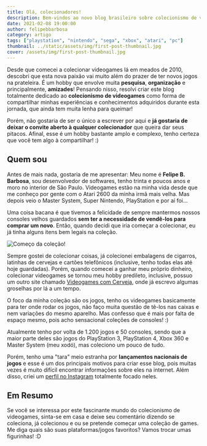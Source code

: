 ```yaml
---
title: Olá, colecionadores!
description: Bem-vindos ao novo blog brasileiro sobre colecionismo de videogames.
date: 2021-02-08 19:00:00
author: felipebbarbosa
category: artigo
tags: ["playstation", "nintendo", "sega", "xbox", "atari", "pc"]
thumbnail: ../static/assets/img/first-post-thumbnail.jpg
cover: /assets/img/first-post-thumbnail.jpg
---
```


Desde que comecei a colecionar videogames lá em meados de 2010, descobri que esta nova paixão vai muito além do prazer de ter novos jogos na prateleira. É um hobby que envolve muita **pesquisa**, **organização** e principalmente, **amizades**! Pensando nisso, resolvi criar este blog totalmente dedicado ao **colecionismo de videogames** como forma de compartilhar minhas experiências e conhecimentos adquiridos durante esta jornada, que ainda tem muita lenha para queimar!

Porém, não gostaria de ser o único a escrever por aqui e **já gostaria de deixar o convite aberto à qualquer colecionador** que queira dar seus pitacos. Afinal, esse é um hobby bastante amplo e complexo, tenho certeza que você tem algo à compartilhar! :)

## Quem sou

Antes de mais nada, gostaria de me apresentar: Meu nome é **Felipe B. Barbosa**, sou desenvolvedor de softwares, tenho trinta e poucos anos e moro no interior de São Paulo. Videogames estão na minha vida desde que me conheço por gente com o Atari 2600 da minha irmã mais velha. Mas depois veio o Master System, Super Nintendo, PlayStation e por aí foi... 

Uma coisa bacana é que tivemos a felicidade de sempre mantermos nossos consoles velhos guardados **sem ter a necessidade de vendê-los para comprar um novo**. Então, quando decidi que iria começar a colecionar, eu já tinha alguns itens bem legais na coleção. 

![Começo da coleção!](/assets/img/felipebbarbosa_inicio_colecao_videogames.jpg)

Sempre gostei de colecionar coisas, já colecionei embalagens de cigarros, latinhas de cervejas e cartões telefônicos (inclusive, tenho todas elas até hoje guardadas). Porém, quando comecei a ganhar meu próprio dinheiro, colecionar videogames se tornou meu hobby predileto, inclusive, possuo um outro site chamado [Videogames com Cerveja](https:///www.vgscomcerveja.com.br), onde já escrevo algumas groselhas por lá a um tempo. 

O foco da minha coleção são os jogos, tenho os videogames basicamente para ter onde rodar os jogos, não faço muita questão de tê-los nas caixas e nem variações do mesmo aparelho. Mas confesso que é mais por falta de espaço mesmo, pois acho sensacional coleções de consoles! :)

Atualmente tenho por volta de 1.200 jogos e 50 consoles, sendo que a maior parte deles são jogos do PlayStation 3, PlayStation 4, Xbox 360 e Master System (meu xodó), mas coleciono um pouco de tudo.

Porém, tenho uma "tara" meio estranha por **lançamentos nacionais de jogos** e esse é um dos principais motivos para criar esse blog, pois muitas vezes é muito difícil encontrar informações sobre eles na internet. Além disso, criei um [perfil no Instagram](https://www.instagram.com/colecionando.games/) totalmente focado neles.

## Em Resumo

Se você se interessa por este fascinante mundo do colecionismo de videogames, sinta-se em casa e deixe seu comentário dizendo se coleciona, já colecionou e ou se pretende começar uma coleção de games. Me diga quais são suas plataformas/jogos favoritos? Vamos trocar umas figurinhas! :D
